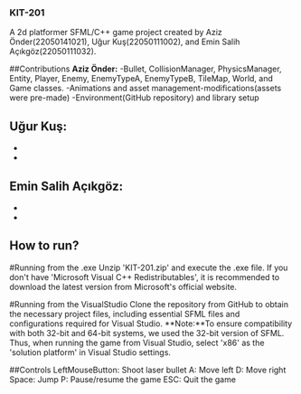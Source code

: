 ### KIT-201

A 2d platformer SFML/C++ game project created by Aziz Önder(22050141021), Uğur Kuş(22050111002), and Emin Salih Açıkgöz(22050111032).

##Contributions
**Aziz Önder:**
-Bullet, CollisionManager, PhysicsManager, Entity, Player, Enemy, EnemyTypeA, EnemyTypeB, TileMap, World, and Game classes.
-Animations and asset management-modifications(assets were pre-made)
-Environment(GitHub repository) and library setup

**Uğur Kuş:**
-
-
-

**Emin Salih Açıkgöz:**
-
-
-

## How to run?
#Running from the .exe
Unzip 'KIT-201.zip' and execute the .exe file. If you don't have 'Microsoft Visual C++ Redistributables', it is recommended to download the latest version from Microsoft's official website.

#Running from the VisualStudio 
Clone the repository from GitHub to obtain the necessary project files, including essential SFML files and configurations required for Visual Studio.
**Note:**To ensure compatibility with both 32-bit and 64-bit systems, we used the 32-bit version of SFML. Thus, when running the game from Visual Studio, select 'x86' as the 'solution platform' in Visual Studio settings.

##Controls
LeftMouseButton: Shoot laser bullet
A: Move left
D: Move right
Space: Jump
P: Pause/resume the game
ESC: Quit the game
